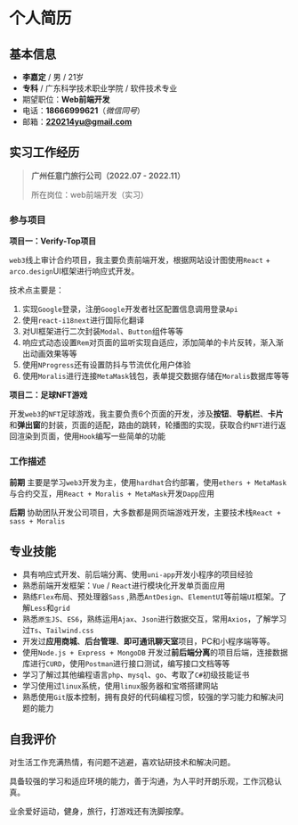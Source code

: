 # 个人简历

## 基本信息

- **李嘉定** / 男 / 21岁																
- **专科** / 广东科学技术职业学院 / 软件技术专业
- 期望职位：**Web前端开发**
- 电话：**18666999621**（*微信同号*）
- 邮箱：**220214yu@gmail.com**

## 实习工作经历

>**广州任意门旅行公司（2022.07 - 2022.11）**
> 
>所在岗位：web前端开发（实习）

### 参与项目

**项目一：Verify-Top项目**

`web3`线上审计合约项目，我主要负责前端开发，根据网站设计图使用`React` + `arco.design`UI框架进行响应式开发。

技术点主要是：

1. 实现`Google`登录，注册`Google`开发者社区配置信息调用登录`Api`
2. 使用`react-i18next`进行国际化翻译
3. 对UI框架进行二次封装`Modal`、`Button`组件等等
4. 响应式动态设置`Rem`对页面的监听实现自适应，添加简单的卡片反转，渐入渐出动画效果等等
5. 使用`NProgress`还有设置防抖与节流优化用户体验
6. 使用`Moralis`进行连接`MetaMask`钱包，表单提交数据存储在`Moralis`数据库等等

**项目二：足球NFT游戏**

开发`web3`的`NFT`足球游戏，我主要负责6个页面的开发，涉及**按钮**、**导航栏**、**卡片**和**弹出窗**的封装，页面的适配，路由的跳转，轮播图的实现，获取合约`NFT`进行返回渲染到页面，使用`Hook`编写一些简单的功能

### 工作描述

**前期** 主要是学习`web3`开发为主，使用`hardhat`合约部署，使用`ethers + MetaMask`与合约交互，用`React + Moralis + MetaMask`开发`Dapp`应用

**后期** 协助团队开发公司项目，大多数都是网页端游戏开发，主要技术栈`React + sass + Moralis`

## 专业技能

- 具有响应式开发、前后端分离、使用`uni-app`开发小程序的项目经验
- 熟悉前端开发框架：`Vue` / `React`进行模块化开发单页面应用
- 熟练`Flex`布局、预处理器`Sass` ,熟悉`AntDesign`、`ElementUI`等前端`UI`框架。了解`Less`和`grid`
- 熟悉`原生JS`、`ES6`，熟练运用`Ajax`、`Json`进行数据交互，常用`Axios`，了解学习过`Ts`、`Tailwind.css`
- 开发过**应用商城**、**后台管理**、**即可通讯聊天室**项目，PC和小程序端等等。
- 使用`Node.js + Express + MongoDB` 开发过**前后端分离**的项目后端，连接数据库进行`CURD`，使用`Postman`进行接口测试，编写接口文档等等
- 学习了解过其他编程语言`php`、`mysql`、`go`、考取了`C#`初级技能证书
- 学习使用过`linux`系统，使用`linux`服务器和宝塔搭建网站
- 熟悉使用`Git`版本控制，拥有良好的代码编程习惯，较强的学习能力和解决问题的能力

## 自我评价

对生活工作充满热情，有问题不逃避，喜欢钻研技术和解决问题。

具备较强的学习和适应环境的能力，善于沟通，为人平时开朗乐观，工作沉稳认真。

业余爱好运动，健身，旅行，打游戏还有洗脚按摩。

